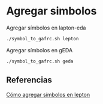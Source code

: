 # Agregar simbolos

Agregar símbolos en lapton-eda

```bash
./symbol_to_gafrc.sh lepton
```

Agregar símbolos en gEDA


```bash
./symbol_to_gafrc.sh geda
```

## Referencias

[Cómo agregar símbolos en lepton](https://github.com/lepton-eda/lepton-eda/wiki/Configuration-Settings#user-content-legacy-configuration-files-still-in-use)
